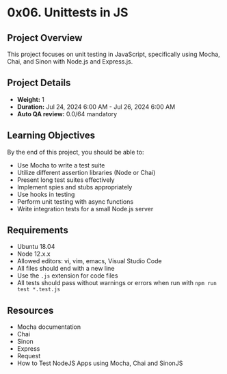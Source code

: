 # 0x06. Unittests in JS

## Project Overview

This project focuses on unit testing in JavaScript, specifically using Mocha, Chai, and Sinon with Node.js and Express.js.

## Project Details

- **Weight:** 1
- **Duration:** Jul 24, 2024 6:00 AM - Jul 26, 2024 6:00 AM
- **Auto QA review:** 0.0/64 mandatory

## Learning Objectives

By the end of this project, you should be able to:

- Use Mocha to write a test suite
- Utilize different assertion libraries (Node or Chai)
- Present long test suites effectively
- Implement spies and stubs appropriately
- Use hooks in testing
- Perform unit testing with async functions
- Write integration tests for a small Node.js server

## Requirements

- Ubuntu 18.04
- Node 12.x.x
- Allowed editors: vi, vim, emacs, Visual Studio Code
- All files should end with a new line
- Use the `.js` extension for code files
- All tests should pass without warnings or errors when run with `npm run test *.test.js`

## Resources

- Mocha documentation
- Chai
- Sinon
- Express
- Request
- How to Test NodeJS Apps using Mocha, Chai and SinonJS
